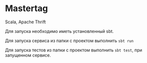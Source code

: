 # Mastertag
Scala, Apache Thrift

Для запуска необходимо иметь установленный sbt.

Для запуска сервиса из папки с проектом выполнить `sbt run`

Для запуска тестов из папки с проектом выполнить `sbt test`, при запущенном сервисе.
